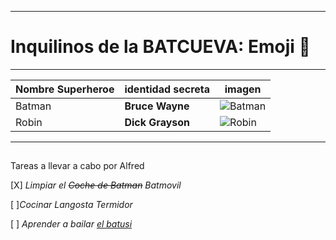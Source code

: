 --- 
# Inquilinos de la BATCUEVA: Emoji :bat:

***
|Nombre	Superheroe			|identidad secreta		|imagen|
 |-------------------		|-----------			|-----|
 |Batman					|**Bruce Wayne** 		|![Batman](https://mural.uv.es/franpevi/batman.jpg)|  |
 |Robin						| **Dick Grayson**		|![Robin](https://mural.uv.es/franpevi/robin.jpg)|) |
 
 ***
 ##
 Tareas a llevar a cabo por Alfred
 
[X] *Limpiar el ~~Coche de Batman~~ Batmovil*

[ ]*Cocinar Langosta Termidor* 

[ ] *Aprender a bailar [el batusi](https://youtu.be/wnoBD1OPUX4)* 
